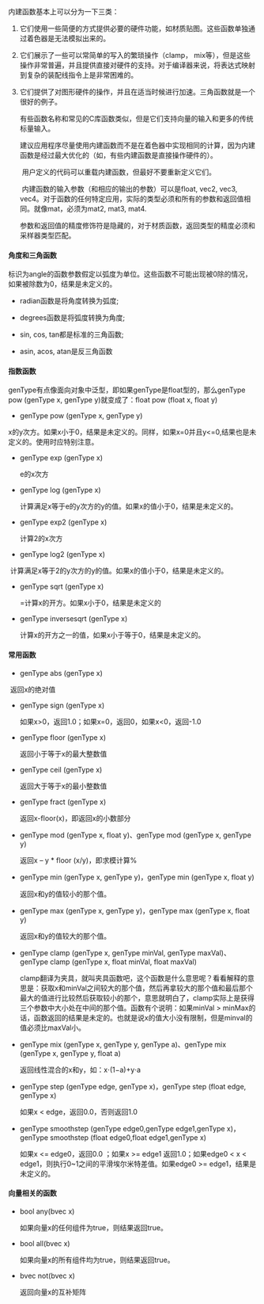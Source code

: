 内建函数基本上可以分为一下三类：

1. 它们使用一些简便的方式提供必要的硬件功能，如材质贴图。这些函数单独通过着色器是无法模拟出来的。

2. 它们展示了一些可以常简单的写入的繁琐操作（clamp， mix等），但是这些操作非常普遍，并且提供直接对硬件的支持。对于编译器来说，将表达式映射到复杂的装配线指令上是非常困难的。

3. 它们提供了对图形硬件的操作，并且在适当时候进行加速。三角函数就是一个很好的例子。

   ​    有些函数名称和常见的C库函数类似，但是它们支持向量的输入和更多的传统标量输入。

   ​    建议应用程序尽量使用内建函数而不是在着色器中实现相同的计算，因为内建函数是经过最大优化的（如，有些内建函数是直接操作硬件的）。

   ​    用户定义的代码可以重载内建函数，但最好不要重新定义它们。

   ​    内建函数的输入参数（和相应的输出的参数）可以是float, vec2, vec3, vec4。对于函数的任何特定应用，实际的类型必须和所有的参数和返回值相同。就像mat，必须为mat2, mat3, mat4.

   ​    参数和返回值的精度修饰符是隐藏的，对于材质函数，返回类型的精度必须和采样器类型匹配。



#### 角度和三角函数



 标识为angle的函数参数假定以弧度为单位。这些函数不可能出现被0除的情况，如果被除数为0，结果是未定义的。

- radian函数是将角度转换为弧度;

- degrees函数是将弧度转换为角度;

- sin, cos, tan都是标准的三角函数;

- asin, acos, atan是反三角函数

  

#### 指数函数

genType有点像面向对象中泛型，即如果genType是float型的，那么genType pow (genType x, genType y)就变成了：float pow (float x, float y)

- genType pow (genType x, genType y)

​         x的y次方。如果x小于0，结果是未定义的。同样，如果x=0并且y<=0,结果也是未定义的。使用时应特别注意。

- genType exp (genType x)

  e的x次方

- genType log (genType x)

  计算满足x等于e的y次方的y的值。如果x的值小于0，结果是未定义的。

- genType exp2 (genType x)

   计算2的x次方

- genType log2 (genType x)

​         计算满足x等于2的y次方的y的值。如果x的值小于0，结果是未定义的。

- genType sqrt (genType x)

   =计算x的开方。如果x小于0，结果是未定义的

- genType inversesqrt (genType x)

   计算x的开方之一的值，如果x小于等于0，结果是未定义的。



#### 常用函数

- genType abs (genType x)

​			返回x的绝对值

- genType sign (genType x)

  如果x>0，返回1.0；如果x=0，返回0，如果x<0，返回-1.0

- genType floor (genType x)

  返回小于等于x的最大整数值

- genType ceil (genType x)

  返回大于等于x的最小整数值

- genType fract (genType x)

  返回x-floor(x)，即返回x的小数部分

- genType mod (genType x, float y)、genType mod (genType x, genType y)

  返回x – y * floor (x/y)，即求模计算%

- genType min (genType x, genType y)，genType min (genType x, float y)

  返回x和y的值较小的那个值。

- genType max (genType x, genType y)，genType max (genType x, float y)

  返回x和y的值较大的那个值。

- genType clamp (genType x, genType minVal, genType maxVal)、genType clamp (genType x, float minVal, float maxVal)

  clamp翻译为夹具，就叫夹具函数吧，这个函数是什么意思呢？看看解释的意思是：获取x和minVal之间较大的那个值，然后再拿较大的那个值和最后那个最大的值进行比较然后获取较小的那个，意思就明白了，clamp实际上是获得三个参数中大小处在中间的那个值。函数有个说明：如果minVal > minMax的话，函数返回的结果是未定的。也就是说x的值大小没有限制，但是minval的值必须比maxVal小。

- genType mix (genType x, genType y, genType a)、genType mix (genType x, genType y, float a)

  返回线性混合的x和y，如：x⋅(1−a)+y⋅a

- genType step (genType edge, genType x)，genType step (float edge, genType x)

  如果x < edge，返回0.0，否则返回1.0

- genType smoothstep (genType edge0,genType edge1,genType x)，genType smoothstep (float edge0,float edge1,genType x)

  如果x <= edge0，返回0.0 ；如果x >= edge1 返回1.0；如果edge0 < x < edge1，则执行0~1之间的平滑埃尔米特差值。如果edge0 >= edge1，结果是未定义的。

#### 向量相关的函数

- bool any(bvec x)

  如果向量x的任何组件为true，则结果返回true。

- bool all(bvec x)

   如果向量x的所有组件均为true，则结果返回true。

- bvec not(bvec x)

  返回向量x的互补矩阵